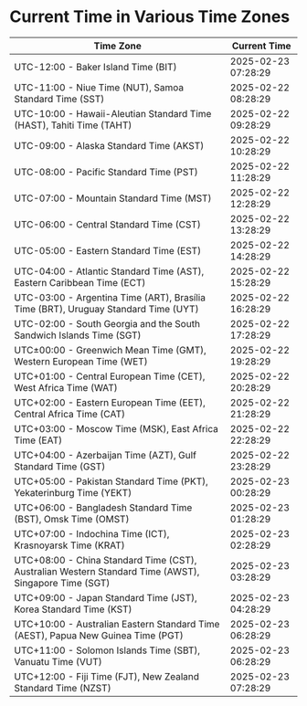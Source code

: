 # Current Time in Various Time Zones

| Time Zone | Current Time |
|-----------|--------------|
| UTC-12:00 - Baker Island Time (BIT) | 2025-02-23 07:28:29 |
| UTC-11:00 - Niue Time (NUT), Samoa Standard Time (SST) | 2025-02-22 08:28:29 |
| UTC-10:00 - Hawaii-Aleutian Standard Time (HAST), Tahiti Time (TAHT) | 2025-02-22 09:28:29 |
| UTC-09:00 - Alaska Standard Time (AKST) | 2025-02-22 10:28:29 |
| UTC-08:00 - Pacific Standard Time (PST) | 2025-02-22 11:28:29 |
| UTC-07:00 - Mountain Standard Time (MST) | 2025-02-22 12:28:29 |
| UTC-06:00 - Central Standard Time (CST) | 2025-02-22 13:28:29 |
| UTC-05:00 - Eastern Standard Time (EST) | 2025-02-22 14:28:29 |
| UTC-04:00 - Atlantic Standard Time (AST), Eastern Caribbean Time (ECT) | 2025-02-22 15:28:29 |
| UTC-03:00 - Argentina Time (ART), Brasília Time (BRT), Uruguay Standard Time (UYT) | 2025-02-22 16:28:29 |
| UTC-02:00 - South Georgia and the South Sandwich Islands Time (SGT) | 2025-02-22 17:28:29 |
| UTC±00:00 - Greenwich Mean Time (GMT), Western European Time (WET) | 2025-02-22 19:28:29 |
| UTC+01:00 - Central European Time (CET), West Africa Time (WAT) | 2025-02-22 20:28:29 |
| UTC+02:00 - Eastern European Time (EET), Central Africa Time (CAT) | 2025-02-22 21:28:29 |
| UTC+03:00 - Moscow Time (MSK), East Africa Time (EAT) | 2025-02-22 22:28:29 |
| UTC+04:00 - Azerbaijan Time (AZT), Gulf Standard Time (GST) | 2025-02-22 23:28:29 |
| UTC+05:00 - Pakistan Standard Time (PKT), Yekaterinburg Time (YEKT) | 2025-02-23 00:28:29 |
| UTC+06:00 - Bangladesh Standard Time (BST), Omsk Time (OMST) | 2025-02-23 01:28:29 |
| UTC+07:00 - Indochina Time (ICT), Krasnoyarsk Time (KRAT) | 2025-02-23 02:28:29 |
| UTC+08:00 - China Standard Time (CST), Australian Western Standard Time (AWST), Singapore Time (SGT) | 2025-02-23 03:28:29 |
| UTC+09:00 - Japan Standard Time (JST), Korea Standard Time (KST) | 2025-02-23 04:28:29 |
| UTC+10:00 - Australian Eastern Standard Time (AEST), Papua New Guinea Time (PGT) | 2025-02-23 06:28:29 |
| UTC+11:00 - Solomon Islands Time (SBT), Vanuatu Time (VUT) | 2025-02-23 06:28:29 |
| UTC+12:00 - Fiji Time (FJT), New Zealand Standard Time (NZST) | 2025-02-23 07:28:29 |
